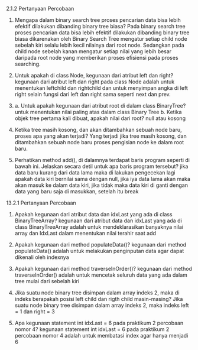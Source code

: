2.1.2 Pertanyaan Percobaan
1. Mengapa dalam binary search tree proses pencarian data bisa lebih efektif
dilakukan dibanding binary tree biasa?
Pada binary search tree proses pencarian data bisa lebih efektif dilakukan dibanding binary tree biasa dikarenakan oleh Binary Search Tree mengatur setiap child node sebelah kiri selalu lebih kecil nilainya dari root node. Sedangkan pada child node sebelah kanan mengatur setiap nilai yang lebih besar daripada root node yang memberikan proses efisiensi pada proses searching.

2. Untuk apakah di class Node, kegunaan dari atribut left dan right?
kegunaan dari atribut left dan right pada class Node adalah untuk menentukan leftchild dan rightchild dan untuk menyimpan angka di left right selain fungsi dari left dan right sama seperti next dan prev.

3. a. Untuk apakah kegunaan dari atribut root di dalam class BinaryTree?
untuk menentukan nilai paling atas dalam class Binary Tree
b. Ketika objek tree pertama kali dibuat, apakah nilai dari root?
null atau kosong

4. Ketika tree masih kosong, dan akan ditambahkan sebuah node baru, proses apa
yang akan terjadi?
Yang terjadi jika tree masih kosong, dan ditambahkan sebuah node baru proses pengisian node ke dalam root baru.

5. Perhatikan method add(), di dalamnya terdapat baris program seperti di bawah
ini. Jelaskan secara detil untuk apa baris program tersebut?
jika data baru kurang dari data lama maka di lakukan pengecekan lagi apakah data 
kiri bernilai sama dengan null, jika iya data lama akan maka akan masuk ke dalam data kiri, 
jika tidak maka data kiri di ganti dengan data yang baru saja di masukkan, setelah itu break




13.2.1 Pertanyaan Percobaan
1. Apakah kegunaan dari atribut data dan idxLast yang ada di class BinaryTreeArray?
kegunaan dari atribut data dan idxLast yang ada di class BinaryTreeArray adalah untuk mendeklarasikan banyaknya nilai array dan IdxLast dalam menentukan nilai terahir saat add


2. Apakah kegunaan dari method populateData()?
kegunaan dari method populateData() adalah untuk melakukan penginputan data agar dapat dikenali oleh indexnya


3. Apakah kegunaan dari method traverseInOrder()?
kegunaan dari method traverseInOrder() adalah untuk mencetak seluruh data yang ada dalam tree mulai dari sebelah kiri


4. Jika suatu node binary tree disimpan dalam array indeks 2, maka di indeks berapakah posisi left child dan rigth child masin-masing?
Jika suatu node binary tree disimpan dalam array indeks 2, maka indeks left = 1 dan right = 3


5. Apa kegunaan statement int idxLast = 6 pada praktikum 2 percobaan nomor 4?
kegunaan statement int idxLast = 6 pada praktikum 2 percobaan nomor 4 adalah untuk membatasi index agar hanya menjadi 6
